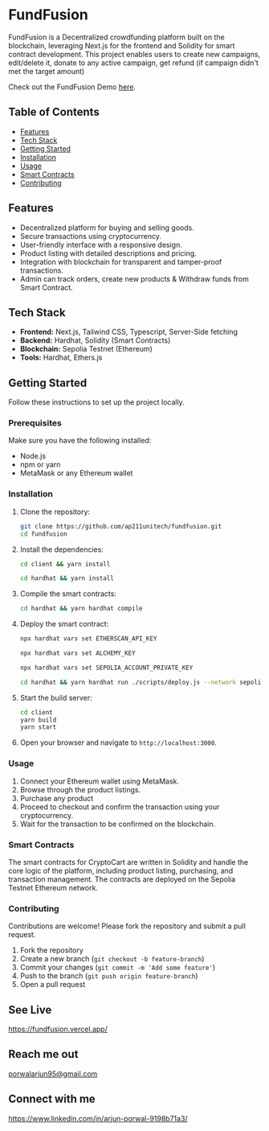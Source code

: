 # FundFusion

FundFusion is a Decentralized crowdfunding platform built on the blockchain, leveraging Next.js for the frontend and Solidity for smart contract development. This project enables users to create new campaigns, edit/delete it, donate to any active campaign, get refund (if campaign didn't met the target amount)

Check out the FundFusion Demo [here]().

## Table of Contents

- [Features](#features)
- [Tech Stack](#tech-stack)
- [Getting Started](#getting-started)
- [Installation](#installation)
- [Usage](#usage)
- [Smart Contracts](#smart-contracts)
- [Contributing](#contributing)

## Features

- Decentralized platform for buying and selling goods.
- Secure transactions using cryptocurrency.
- User-friendly interface with a responsive design.
- Product listing with detailed descriptions and pricing.
- Integration with blockchain for transparent and tamper-proof transactions.
- Admin can track orders, create new products & Withdraw funds from Smart Contract.

## Tech Stack

- **Frontend:** Next.js, Tailwind CSS, Typescript, Server-Side fetching
- **Backend:** Hardhat, Solidity (Smart Contracts)
- **Blockchain:** Sepolia Testnet (Ethereum)
- **Tools:** Hardhat, Ethers.js

## Getting Started

Follow these instructions to set up the project locally.

### Prerequisites

Make sure you have the following installed:

- Node.js
- npm or yarn
- MetaMask or any Ethereum wallet

### Installation

1. Clone the repository:

    ```bash
    git clone https://github.com/ap211unitech/fundfusion.git
    cd fundfusion
    ```

2. Install the dependencies:

    ```bash
    cd client && yarn install
    ```
    
    ```bash
    cd hardhat && yarn install
    ```

3. Compile the smart contracts:

    ```bash
    cd hardhat && yarn hardhat compile
    ```

4. Deploy the smart contract:

    ```bash
    npx hardhat vars set ETHERSCAN_API_KEY 
    ```

    ```bash
    npx hardhat vars set ALCHEMY_KEY 
    ```

    ```bash
    npx hardhat vars set SEPOLIA_ACCOUNT_PRIVATE_KEY 
    ```

    ```bash
    cd hardhat && yarn hardhat run ./scripts/deploy.js --network sepolia
    ```

5. Start the build server:

    ```bash
    cd client
    yarn build
    yarn start
    ```

6. Open your browser and navigate to `http://localhost:3000`.

### Usage

1. Connect your Ethereum wallet using MetaMask.
2. Browse through the product listings.
3. Purchase any product
4. Proceed to checkout and confirm the transaction using your cryptocurrency.
5. Wait for the transaction to be confirmed on the blockchain.

### Smart Contracts

The smart contracts for CryptoCart are written in Solidity and handle the core logic of the platform, including product listing, purchasing, and transaction management. The contracts are deployed on the Sepolia Testnet Ethereum network.

### Contributing

Contributions are welcome! Please fork the repository and submit a pull request.

1. Fork the repository
2. Create a new branch (`git checkout -b feature-branch`)
3. Commit your changes (`git commit -m 'Add some feature'`)
4. Push to the branch (`git push origin feature-branch`)
5. Open a pull request

## See Live
https://fundfusion.vercel.app/

## Reach me out
porwalarjun95@gmail.com

## Connect with me
https://www.linkedin.com/in/arjun-porwal-9198b71a3/